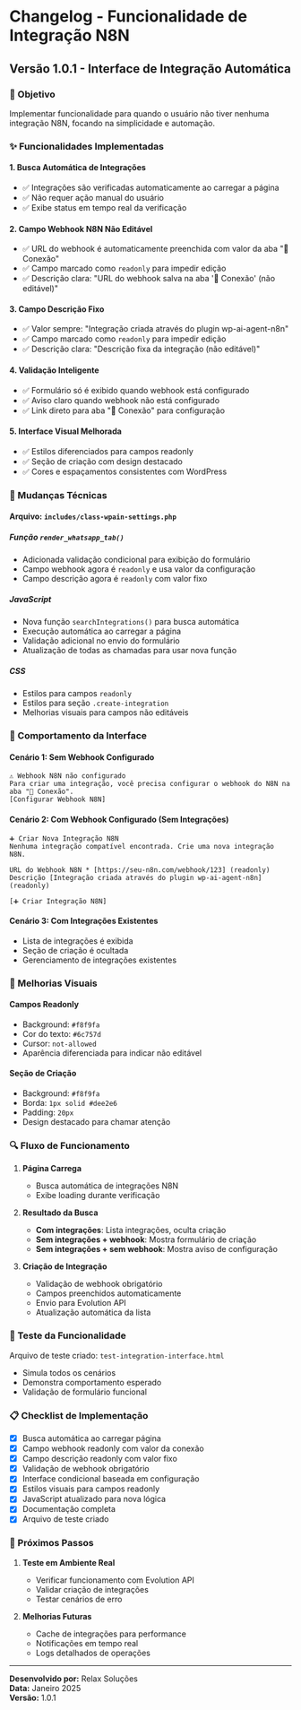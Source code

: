 # Changelog - Funcionalidade de Integração N8N

## Versão 1.0.1 - Interface de Integração Automática

### 🎯 Objetivo
Implementar funcionalidade para quando o usuário não tiver nenhuma integração N8N, focando na simplicidade e automação.

### ✨ Funcionalidades Implementadas

#### 1. **Busca Automática de Integrações**
- ✅ Integrações são verificadas automaticamente ao carregar a página
- ✅ Não requer ação manual do usuário
- ✅ Exibe status em tempo real da verificação

#### 2. **Campo Webhook N8N Não Editável**
- ✅ URL do webhook é automaticamente preenchida com valor da aba "🔌 Conexão"
- ✅ Campo marcado como `readonly` para impedir edição
- ✅ Descrição clara: "URL do webhook salva na aba '🔌 Conexão' (não editável)"

#### 3. **Campo Descrição Fixo**
- ✅ Valor sempre: "Integração criada através do plugin wp-ai-agent-n8n"
- ✅ Campo marcado como `readonly` para impedir edição
- ✅ Descrição clara: "Descrição fixa da integração (não editável)"

#### 4. **Validação Inteligente**
- ✅ Formulário só é exibido quando webhook está configurado
- ✅ Aviso claro quando webhook não está configurado
- ✅ Link direto para aba "🔌 Conexão" para configuração

#### 5. **Interface Visual Melhorada**
- ✅ Estilos diferenciados para campos readonly
- ✅ Seção de criação com design destacado
- ✅ Cores e espaçamentos consistentes com WordPress

### 🔧 Mudanças Técnicas

#### Arquivo: `includes/class-wpain-settings.php`

##### Função `render_whatsapp_tab()`
- Adicionada validação condicional para exibição do formulário
- Campo webhook agora é `readonly` e usa valor da configuração
- Campo descrição agora é `readonly` com valor fixo

##### JavaScript
- Nova função `searchIntegrations()` para busca automática
- Execução automática ao carregar a página
- Validação adicional no envio do formulário
- Atualização de todas as chamadas para usar nova função

##### CSS
- Estilos para campos `readonly`
- Estilos para seção `.create-integration`
- Melhorias visuais para campos não editáveis

### 📱 Comportamento da Interface

#### **Cenário 1: Sem Webhook Configurado**
```
⚠️ Webhook N8N não configurado
Para criar uma integração, você precisa configurar o webhook do N8N na aba "🔌 Conexão".
[Configurar Webhook N8N]
```

#### **Cenário 2: Com Webhook Configurado (Sem Integrações)**
```
➕ Criar Nova Integração N8N
Nenhuma integração compatível encontrada. Crie uma nova integração N8N.

URL do Webhook N8N * [https://seu-n8n.com/webhook/123] (readonly)
Descrição [Integração criada através do plugin wp-ai-agent-n8n] (readonly)

[➕ Criar Integração N8N]
```

#### **Cenário 3: Com Integrações Existentes**
- Lista de integrações é exibida
- Seção de criação é ocultada
- Gerenciamento de integrações existentes

### 🎨 Melhorias Visuais

#### Campos Readonly
- Background: `#f8f9fa`
- Cor do texto: `#6c757d`
- Cursor: `not-allowed`
- Aparência diferenciada para indicar não editável

#### Seção de Criação
- Background: `#f8f9fa`
- Borda: `1px solid #dee2e6`
- Padding: `20px`
- Design destacado para chamar atenção

### 🔍 Fluxo de Funcionamento

1. **Página Carrega**
   - Busca automática de integrações N8N
   - Exibe loading durante verificação

2. **Resultado da Busca**
   - **Com integrações**: Lista integrações, oculta criação
   - **Sem integrações + webhook**: Mostra formulário de criação
   - **Sem integrações + sem webhook**: Mostra aviso de configuração

3. **Criação de Integração**
   - Validação de webhook obrigatório
   - Campos preenchidos automaticamente
   - Envio para Evolution API
   - Atualização automática da lista

### 🧪 Teste da Funcionalidade

Arquivo de teste criado: `test-integration-interface.html`
- Simula todos os cenários
- Demonstra comportamento esperado
- Validação de formulário funcional

### 📋 Checklist de Implementação

- [x] Busca automática ao carregar página
- [x] Campo webhook readonly com valor da conexão
- [x] Campo descrição readonly com valor fixo
- [x] Validação de webhook obrigatório
- [x] Interface condicional baseada em configuração
- [x] Estilos visuais para campos readonly
- [x] JavaScript atualizado para nova lógica
- [x] Documentação completa
- [x] Arquivo de teste criado

### 🚀 Próximos Passos

1. **Teste em Ambiente Real**
   - Verificar funcionamento com Evolution API
   - Validar criação de integrações
   - Testar cenários de erro

2. **Melhorias Futuras**
   - Cache de integrações para performance
   - Notificações em tempo real
   - Logs detalhados de operações

---

**Desenvolvido por:** Relax Soluções  
**Data:** Janeiro 2025  
**Versão:** 1.0.1
